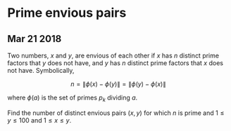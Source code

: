 # Prime envious pairs

## Mar 21 2018

Two numbers, $x$ and $y$, are envious of each other if $x$ has $n$ distinct prime factors that $y$ does not have, and $y$ has $n$ distinct prime factors that $x$ does not have. Symbolically,

$$n=\left\|\phi(x)-\phi(y)\right\|=\left\|\phi(y)-\phi(x)\right\|$$

where $\phi(a)$ is the set of primes $p_k$ dividing $a$.

Find the number of distinct envious pairs $(x, y)$ for which $n$ is prime and $1\le y\le 100$ and $1\le x\le y$.

